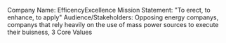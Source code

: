 Company Name: EfficencyExcellence
Mission Statement: "To erect, to enhance, to apply"
Audience/Stakeholders: Opposing energy companys, companys that rely heavily on the use of mass power sources to execute their buisness,
3 Core Values 